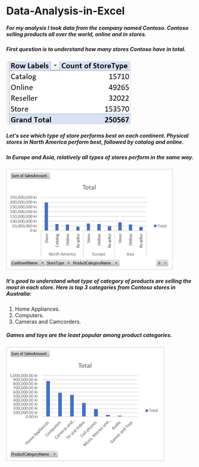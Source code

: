 # Data-Analysis-in-Excel
##### For my analysis I took data from the company named Contoso. Contoso selling products all over the world, online and in stores. 
##### First question is to understand how many stores Contoso have in total. 
![Image alt](https://github.com/NataliaMak20/Data-Analysis-in-Excel/blob/main/ContosoData.png)
##### Let's see which type of store performs best on each continent. Physical stores in North America perform best, followed by catalog and online.
##### In Europe and Asia, relatively all types of stores perform in the same way.
![Image alt](https://github.com/NataliaMak20/Data-Analysis-in-Excel/blob/main/StoreTypesbyContinent.png)
##### It's good to understand what type of category of products are selling the most in each store. Here is top 3 categories from Contoso stores in Australia:
1. Home Appliances.
2. Computers.
3. Cameras and Camcorders.
##### Games and toys are the least popular among product categories.
![Image alt](https://github.com/NataliaMak20/Data-Analysis-in-Excel/blob/main/BestSellers.png)
